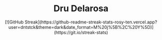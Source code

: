 <h1 align="center" style="bold">Dru Delarosa</h1>
<p align="center">
[![GitHub Streak](https://github-readme-streak-stats-rosy-ten.vercel.app?user=dntstck&theme=dark&date_format=M%20j%5B%2C%20Y%5D)](https://git.io/streak-stats) 
</p>

